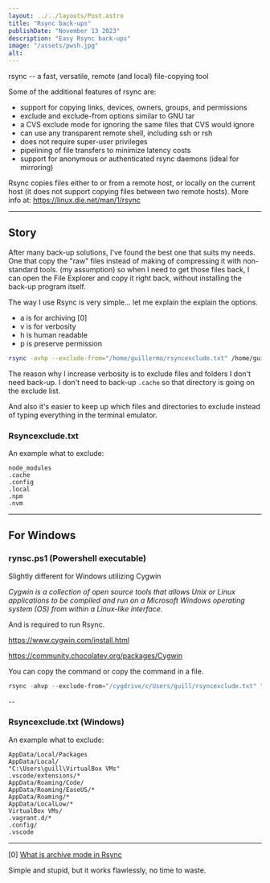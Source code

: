 ```yaml
---
layout: ../../layouts/Post.astro
title: "Rsync back-ups"
publishDate: "November 13 2023"
description: "Easy Rsync back-ups"
image: "/assets/pwsh.jpg"
alt: 
---
```


rsync -- a fast, versatile, remote (and local) file-copying tool


Some of the additional features of rsync are:

- support for copying links, devices, owners, groups, and permissions
- exclude and exclude-from options similar to GNU tar
- a CVS exclude mode for ignoring the same files that CVS would ignore
- can use any transparent remote shell, including ssh or rsh
- does not require super-user privileges
- pipelining of file transfers to minimize latency costs
- support for anonymous or authenticated rsync daemons (ideal for mirroring)


Rsync copies files either to or from a remote host, or locally on the current host (it does not support copying files between two remote hosts).
More info at: https://linux.die.net/man/1/rsync

---

## Story
After many back-up solutions, I've found the best one that suits my needs.
One that copy the "raw" files instead of making of compressing it with non-standard tools. (my assumption) so when I need to get those files back, I can open the File Explorer and copy it right back, without installing the back-up program itself.

The way I use Rsync is very simple... let me explain the explain the options.

- a is for archiving [0]
- v is for verbosity
- h is human readable
- p is preserve permission


```bash
rsync -avhp --exclude-from="/home/guillermo/rsyncexclude.txt" /home/guillermo/ /media/guillermo/SAMSUNG_256_NVME/MAGGIERAW
```

The reason why I increase verbosity is to exclude files and folders I don't need back-up. I don't need to back-up `.cache` so that directory is going on the exclude list.

And also it's easier to keep up which files and directories to exclude instead of typing everything in the terminal emulator.

### Rsyncexclude.txt

An example what to exclude:

```
node_modules
.cache
.config
.local
.npm
.nvm
```

---

## For Windows

### rynsc.ps1 (Powershell executable)

Slightly different for Windows utilizing Cygwin

*Cygwin is a collection of open source tools that allows Unix or Linux applications to be compiled and run on a Microsoft Windows operating system (OS) from within a Linux-like interface.*

And is required to run Rsync.

https://www.cygwin.com/install.html

https://community.chocolatey.org/packages/Cygwin

You can copy the command or copy the command in a file.

```powershell
﻿rsync -ahvp --exclude-from="/cygdrive/c/Users/guill/rsyncexclude.txt" "/cygdrive/c/Users/guill/" "/cygdrive/D/GUILLERMO_LATEST"
```

--

### Rsyncexclude.txt (Windows)

An example what to exclude:

```
AppData/Local/Packages
AppData/Local/
"C:\Users\guill\VirtualBox VMs"
.vscode/extensions/*
AppData/Roaming/Code/
AppData/Roaming/EaseUS/*
AppData/Roaming/*
AppData/LocalLow/*
VirtualBox VMs/
.vagrant.d/*
.config/
.vscode
```

---

[0] [What is archive mode in Rsync](https://serverfault.com/questions/141773/what-is-archive-mode-in-rsync)

Simple and stupid, but it works flawlessly, no time to waste.